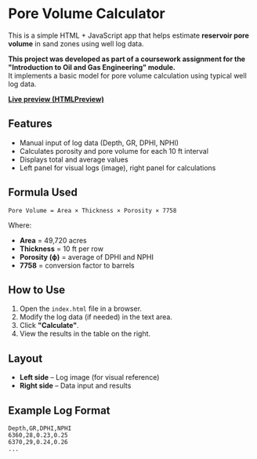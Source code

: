 #  Pore Volume Calculator

This is a simple HTML + JavaScript app that helps estimate **reservoir pore volume** in sand zones using well log data.

**This project was developed as part of a coursework assignment for the "Introduction to Oil and Gas Engineering" module.**  
It implements a basic model for pore volume calculation using typical well log data.

**[Live preview (HTMLPreview)](https://htmlpreview.github.io/?https://github.com/GannaUK/log_calculator/blob/main/index.html)**

##  Features

- Manual input of log data (Depth, GR, DPHI, NPHI)
- Calculates porosity and pore volume for each 10 ft interval
- Displays total and average values
- Left panel for visual logs (image), right panel for calculations

##  Formula Used

```
Pore Volume = Area × Thickness × Porosity × 7758
```

Where:
- **Area** = 49,720 acres
- **Thickness** = 10 ft per row
- **Porosity (ϕ)** = average of DPHI and NPHI
- **7758** = conversion factor to barrels

##  How to Use

1. Open the `index.html` file in a browser.
2. Modify the log data (if needed) in the text area.
3. Click **"Calculate"**.
4. View the results in the table on the right.

##  Layout

- **Left side** – Log image (for visual reference)
- **Right side** – Data input and results

##  Example Log Format

```
Depth,GR,DPHI,NPHI
6360,28,0.23,0.25
6370,29,0.24,0.26
...
```
